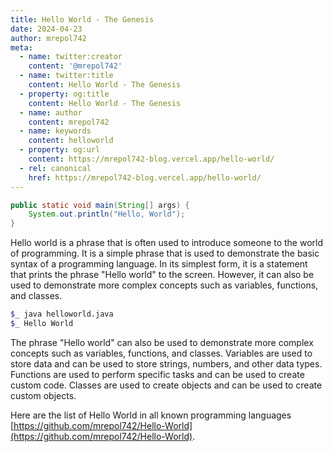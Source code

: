 ```yaml
---
title: Hello World - The Genesis
date: 2024-04-23
author: mrepol742
meta:
  - name: twitter:creator
    content: '@mrepol742'
  - name: twitter:title
    content: Hello World - The Genesis
  - property: og:title
    content: Hello World - The Genesis
  - name: author
    content: mrepol742
  - name: keywords
    content: helloworld
  - property: og:url
    content: https://mrepol742-blog.vercel.app/hello-world/
  - rel: canonical
    href: https://mrepol742-blog.vercel.app/hello-world/
---
```


```java
public static void main(String[] args) {
    System.out.println("Hello, World");
}
```
Hello world is a phrase that is often used to introduce someone to the world of programming. It is a
        simple phrase that is used to demonstrate the basic syntax of a programming language. In its
        simplest form, it is a statement that prints the phrase "Hello world" to the screen. However, it can
        also be used to demonstrate more complex concepts such as variables, functions, and classes.
        
```sh
$_ java helloworld.java
$_ Hello World
```
        
        
The phrase "Hello
        world" can also be used to demonstrate more complex concepts such as variables, functions, and
        classes. Variables are used to store data and can be used to store strings, numbers, and other data
        types. Functions are used to perform specific tasks and can be used to create custom code. Classes
        are used to create objects and can be used to create custom objects. 

Here are the list of Hello World in all known programming languages [https://github.com/mrepol742/Hello-World](https://github.com/mrepol742/Hello-World).